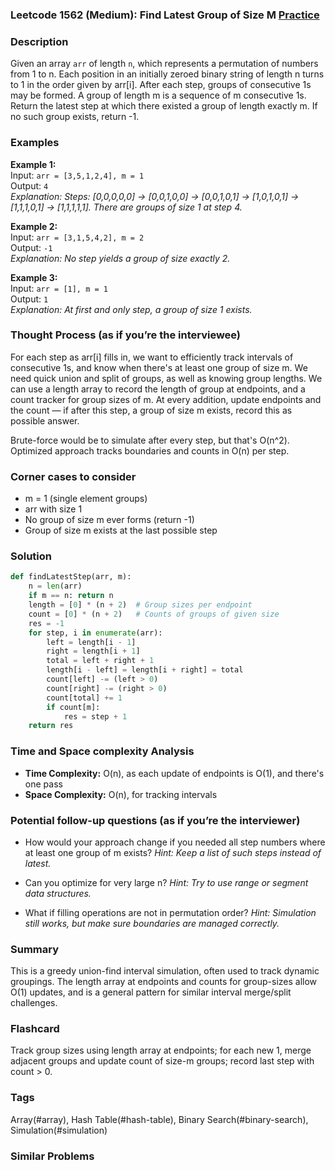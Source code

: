 ### Leetcode 1562 (Medium): Find Latest Group of Size M [Practice](https://leetcode.com/problems/find-latest-group-of-size-m)

### Description  
Given an array `arr` of length `n`, which represents a permutation of numbers from 1 to n. Each position in an initially zeroed binary string of length n turns to 1 in the order given by arr[i]. After each step, groups of consecutive 1s may be formed. A group of length m is a sequence of m consecutive 1s. Return the latest step at which there existed a group of length exactly m. If no such group exists, return -1.

### Examples  

**Example 1:**  
Input: `arr = [3,5,1,2,4], m = 1`  
Output: `4`  
*Explanation: Steps: [0,0,0,0,0] → [0,0,1,0,0] → [0,0,1,0,1] → [1,0,1,0,1] → [1,1,1,0,1] → [1,1,1,1,1]. There are groups of size 1 at step 4.*

**Example 2:**  
Input: `arr = [3,1,5,4,2], m = 2`  
Output: `-1`  
*Explanation: No step yields a group of size exactly 2.*

**Example 3:**  
Input: `arr = [1], m = 1`  
Output: `1`  
*Explanation: At first and only step, a group of size 1 exists.*


### Thought Process (as if you’re the interviewee)  
For each step as arr[i] fills in, we want to efficiently track intervals of consecutive 1s, and know when there's at least one group of size m. We need quick union and split of groups, as well as knowing group lengths. We can use a length array to record the length of group at endpoints, and a count tracker for group sizes of m. At every addition, update endpoints and the count — if after this step, a group of size m exists, record this as possible answer.

Brute-force would be to simulate after every step, but that's O(n^2). Optimized approach tracks boundaries and counts in O(n) per step.


### Corner cases to consider  
- m = 1 (single element groups)
- arr with size 1
- No group of size m ever forms (return -1)
- Group of size m exists at the last possible step


### Solution

```python
def findLatestStep(arr, m):
    n = len(arr)
    if m == n: return n
    length = [0] * (n + 2)  # Group sizes per endpoint
    count = [0] * (n + 2)   # Counts of groups of given size
    res = -1
    for step, i in enumerate(arr):
        left = length[i - 1]
        right = length[i + 1]
        total = left + right + 1
        length[i - left] = length[i + right] = total
        count[left] -= (left > 0)
        count[right] -= (right > 0)
        count[total] += 1
        if count[m]:
            res = step + 1
    return res
```

### Time and Space complexity Analysis  

- **Time Complexity:** O(n), as each update of endpoints is O(1), and there's one pass
- **Space Complexity:** O(n), for tracking intervals


### Potential follow-up questions (as if you’re the interviewer)  

- How would your approach change if you needed all step numbers where at least one group of m exists?
  *Hint: Keep a list of such steps instead of latest.*

- Can you optimize for very large n?
  *Hint: Try to use range or segment data structures.*

- What if filling operations are not in permutation order?
  *Hint: Simulation still works, but make sure boundaries are managed correctly.*

### Summary
This is a greedy union-find interval simulation, often used to track dynamic groupings. The length array at endpoints and counts for group-sizes allow O(1) updates, and is a general pattern for similar interval merge/split challenges.


### Flashcard
Track group sizes using length array at endpoints; for each new 1, merge adjacent groups and update count of size-m groups; record last step with count > 0.

### Tags
Array(#array), Hash Table(#hash-table), Binary Search(#binary-search), Simulation(#simulation)

### Similar Problems
